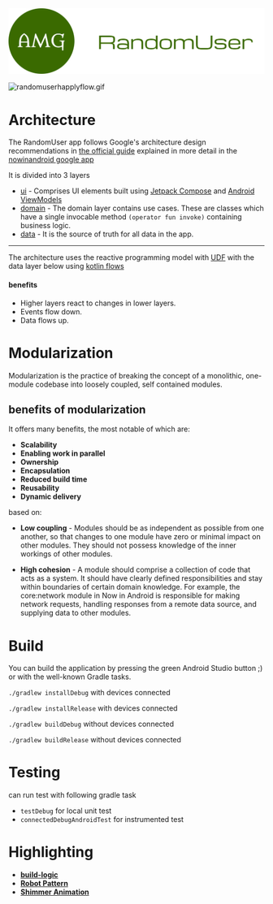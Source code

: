 <img src="images/logo.png" alt="App Logo"/>

![randomuserhapplyflow.gif](images/randomuserhapplyflow.gif)

# Architecture

The RandomUser app follows Google's architecture design recommendations in [the official guide](https://developer.android.com/topic/architecture) 
explained in more detail in the [nowinandroid google app](https://github.com/android/nowinandroid/blob/main/docs/ArchitectureLearningJourney.md)

It is divided into 3 layers
- [ui](https://developer.android.com/jetpack/guide/ui-layer) - Comprises UI elements built using [Jetpack Compose](https://developer.android.com/jetpack/compose) and [Android ViewModels](https://developer.android.com/topic/libraries/architecture/viewmodel) 
- [domain](https://developer.android.com/jetpack/guide/domain-layer) - The domain layer contains use cases. These are classes which have a single invocable method `(operator fun invoke)` containing business logic.
- [data]( https://developer.android.com/jetpack/guide/data-layer) - It is the source of truth for all data in the app.

---
The architecture uses the reactive programming model with [UDF](https://developer.android.com/jetpack/guide/ui-layer#udf) with the data layer below using [kotlin flows](https://developer.android.com/kotlin/flow)

#### benefits

- Higher layers react to changes in lower layers.
- Events flow down.
- Data flows up.


# Modularization

Modularization is the practice of breaking the concept of a monolithic, one-module codebase into loosely coupled, self contained modules.

## benefits of modularization
It offers many benefits, the most notable of which are:
* **Scalability**
* **Enabling work in parallel**
* **Ownership**
* **Encapsulation**
* **Reduced build time**
* **Reusability**
* **Dynamic delivery**


based on:
* **Low coupling** - Modules should be as independent as possible from one another, so that changes to one module have zero or minimal impact on other modules. They should not possess knowledge of the inner workings of other modules.


* **High cohesion** - A module should comprise a collection of code that acts as a system. It should have clearly defined responsibilities and stay within boundaries of certain domain knowledge. For example, the core:network module in Now in Android is responsible for making network requests, handling responses from a remote data source, and supplying data to other modules.


# Build

You can build the application by pressing the green Android Studio button ;) or with the well-known Gradle tasks.

```./gradlew installDebug``` with devices connected

```./gradlew installRelease``` with devices connected

```./gradlew buildDebug``` without devices connected

```./gradlew buildRelease``` without devices connected

# Testing

can run test with following gradle task

- `testDebug` for local unit test
- `connectedDebugAndroidTest` for instrumented test


# Highlighting

* [**build-logic**](build-logic/README.md)
* [**Robot Pattern**](feature/users/src/androidTest/kotlin/com/amarinag/randomuser/feature/users)
* [**Shimmer Animation**](core/designsystem/src/main/kotlin/com/amarinag/randomuser/core/designsystem/component/ListItem.kt#L151-L176)
